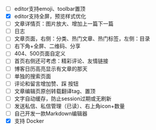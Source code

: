 - [ ] editor支持emoji、toolbar置顶
- [x] editor支持全屏，预览样式优化
- [ ] 文章详情页：图片放大、增加上一篇下一篇
- [ ] 日志
- [ ] 文章页面，右侧：分类、热门文章、热门标签，左侧：目录
- [ ] 右下角+全屏、二维码、分享
- [ ] 404、500页面自定义
- [ ] 首页右侧还可考虑：精彩评论、友情链接
- [ ] 博客日历高亮显示有文章的那天
- [ ] 单独的搜索页面
- [ ] 评论和留言增加赞、踩 按钮
- [ ] 文章编辑页原创转载翻译tag、置顶
- [ ] 文字自动缓存，防止session过期或无刷新
- [ ] 发送私信、私信管理（已读）、右上角icon+数量
- [ ] 自己开发一款Markdown编辑器
- [x] 支持 Docker